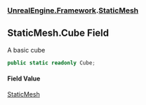 ### [UnrealEngine.Framework](./UnrealEngine-Framework.md 'UnrealEngine.Framework').[StaticMesh](./StaticMesh.md 'UnrealEngine.Framework.StaticMesh')
## StaticMesh.Cube Field
A basic cube  
```csharp
public static readonly Cube;
```
#### Field Value
[StaticMesh](./StaticMesh.md 'UnrealEngine.Framework.StaticMesh')  
